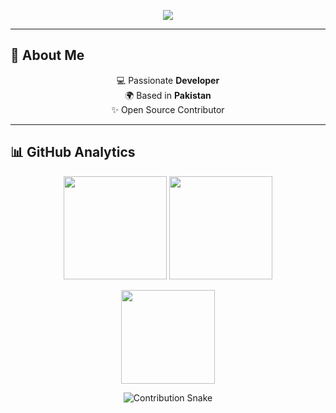 <!-- Typing SVG -->
<p align="center">
  <img src="https://readme-typing-svg.herokuapp.com?size=28&duration=3000&color=00F0FF&center=true&vCenter=true&width=700&lines=Hi+%F0%9F%91%8B%2C+I'm+Syed+Muhammad+Ibrahim;MERN+Stack+Developer+%F0%9F%92%BB;Laravel+Developer+⚡;Open+Source+Enthusiast+🌍;Always+Learning+New+Things+🚀" />
</p>

---

## 🚀 About Me
<p align="center">
  💻 Passionate <b> Developer</b> <br/>
  🌍 Based in <b>Pakistan</b> <br/>
  ✨ Open Source Contributor
</p>

---

## 📊 GitHub Analytics

<p align="center">
  <!-- Dark Mode -->
  <picture>
    <source media="(prefers-color-scheme: dark)" srcset="https://github-readme-stats.vercel.app/api?username=NxSYED-ux&show_icons=true&theme=radical&hide_border=true" />
    <!-- Light Mode -->
    <img src="https://github-readme-stats.vercel.app/api?username=NxSYED-ux&show_icons=true&theme=default&hide_border=true" height="165"/>
  </picture>

  <!-- Streak Stats -->
  <picture>
    <source media="(prefers-color-scheme: dark)" srcset="https://github-readme-streak-stats.herokuapp.com?user=NxSYED-ux&theme=dark&hide_border=true" />
    <img src="https://github-readme-streak-stats.herokuapp.com?user=NxSYED-ux&theme=light&hide_border=true" height="165"/>
  </picture>
</p>

<p align="center">
  <!-- Top Languages -->
  <picture>
    <source media="(prefers-color-scheme: dark)" srcset="https://github-readme-stats.vercel.app/api/top-langs/?username=NxSYED-ux&layout=compact&theme=radical&hide_border=true" />
    <img src="https://github-readme-stats.vercel.app/api/top-langs/?username=NxSYED-ux&layout=compact&theme=default&hide_border=true" height="150"/>
  </picture>
</p>

<p align="center">
  <!-- Contribution Snake -->
  <picture>
    <source media="(prefers-color-scheme: dark)" srcset="https://raw.githubusercontent.com/NxSYED-ux/NxSYED-ux/main/github-contribution-grid-snake.svg" />
    <img src="https://raw.githubusercontent.com/NxSYED-ux/NxSYED-ux/main/github-contribution-grid-snake-light.svg" alt="Contribution Snake" />
  </picture>
</p>

